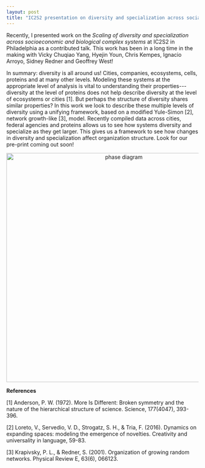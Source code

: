 ```yaml
---
layout: post
title: "IC2S2 presentation on diversity and specialization across social and biological systems"
---
```


Recently, I presented work on the *Scaling of diversity and specialization across socioeconomic and biological complex systems* at IC2S2 in Philadelphia as a contributed talk.
This work has been in a long time in the making with Vicky Chuqiao Yang, Hyejin Youn, Chris Kempes, Ignacio Arroyo, Sidney Redner and
Geoffrey West!

In summary: diversity is all around us! Cities, companies, ecosystems, cells, proteins and at many other levels. Modeling these systems at the appropriate level of analysis is vital to understanding their properties---diversity at the level of proteins does not help describe diversity at the level of ecosystems or cities [1]. But perhaps the structure of diversity shares similar properties? 
In this work we look to describe these multiple levels of diversity using a unifying framework, based on a modified Yule-Simon [2], network growth-like [3], model. Recently compiled data across cities, federal agencies and proteins allows us to see how systems diversity and specialize as they get larger.
This gives us a framework to see how changes in diversity and specialization affect organization structure. Look for our pre-print coming out soon!

<div style="text-align: center;">
  <img src="https://jamesholehouse.github.io/_posts/phase-d.png" alt="phase diagram" title="Phase diagram of model parameters across federal agencies, cities and cells" width="600" height="600">
</div>

**References**

[1] Anderson, P. W. (1972). More Is Different: Broken symmetry and the nature of the hierarchical structure of science. Science, 177(4047), 393-396.

[2] Loreto, V., Servedio, V. D., Strogatz, S. H., & Tria, F. (2016). Dynamics on expanding spaces: modeling the emergence of novelties. Creativity and universality in language, 59-83.

[3] Krapivsky, P. L., & Redner, S. (2001). Organization of growing random networks. Physical Review E, 63(6), 066123.
